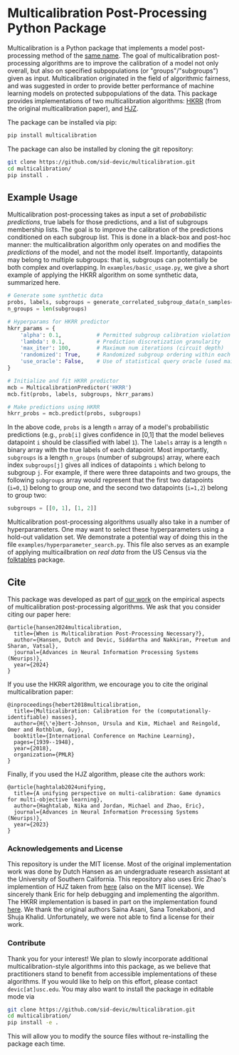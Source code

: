 # Multicalibration Post-Processing Python Package
Multicalibration is a Python package that implements a model post-processing method of the [same name](https://arxiv.org/abs/1711.08513).
The goal of multicalibration post-processing algorithms are to improve the calibration of a model not only overall, but also on specified subpopulations (or "groups"/"subgroups") given as input.
Multicalibration originated in the field of algorithmic fairness, and was suggested in order to provide better performance of machine learning models on protected subpopulations of the data.
This package provides implementations of two multicalibration algorithms: [HKRR](https://arxiv.org/abs/1711.08513) (from the original multicalibration paper), and [HJZ](https://arxiv.org/abs/2302.10863).

The package can be installed via pip:
```bash
pip install multicalibration
```
The package can also be installed by cloning the git repository:
```bash
git clone https://github.com/sid-devic/multicalibration.git
cd multicalibration/
pip install .
```

## Example Usage
Multicalibration post-processing takes as input a set of _probabilistic predictions_, true labels for those predictions, and a list of subgroups membership lists.
The goal is to improve the calibration of the predictions conditioned on each subgroup list.
This is done in a black-box and post-hoc manner: the multicalibration algorithm only operates on and modifies the _predictions_ of the model, and not the model itself.
Importantly, datapoints may belong to multiple subgroups: that is, subgroups can potentially be both complex and overlapping.
In `examples/basic_usage.py`, we give a short example of applying the HKRR algorithm on some synthetic data, summarized here.
```python
# Generate some synthetic data
probs, labels, subgroups = generate_correlated_subgroup_data(n_samples=1000)
n_groups = len(subgroups)

# Hyperparams for HKRR predictor
hkrr_params = {
    'alpha': 0.1,           # Permitted subgroup calibration violation
    'lambda': 0.1,          # Prediction discretization granularity
    'max_iter': 100,        # Maximum num iterations (circuit depth)
    'randomized': True,     # Randomized subgroup ordering within each circuit level
    'use_oracle': False,    # Use of statistical query oracle (used mainly in theoretical analysis)
}

# Initialize and fit HKRR predictor
mcb = MulticalibrationPredictor('HKRR')
mcb.fit(probs, labels, subgroups, hkrr_params)

# Make predictions using HKRR
hkrr_probs = mcb.predict(probs, subgroups)
```
In the above code, `probs` is a length `n` array of a model's probabilistic predictions (e.g., `prob[i]` gives confidence in [0,1] that the model believes datapoint `i` should be classified with label `1`).
The `labels` array is a length `n` binary array with the true labels of each datapoint. 
Most importantly, `subgroups` is a length `n_groups` (number of subgroups) array, where each index `subgroups[j]` gives all indices of datapoints `i` which belong to subgroup `j`.
For example, if there were three datapoints and two groups, the following `subgroups` array would represent that the first two datapoints (`i=0,1`) belong to group one, and the second two datapoints (`i=1,2`) belong to group two:
```python
subgroups = [[0, 1], [1, 2]]
```

Multicalibration post-processing algorithms usually also take in a number of hyperparameters. One may want to select these hyperparameters using a hold-out validation set. We demonstrate a potential way of doing this in the file `examples/hyperparameter_search.py`.
This file also serves as an example of applying multicailbration on _real data_ from the US Census via the [folktables](https://github.com/socialfoundations/folktables) package.

## Cite
This package was developed as part of [our work](https://arxiv.org/abs/2406.06487) on the empirical aspects of multicalibration post-processing algorithms. We ask that you consider citing our paper here:
```
@article{hansen2024multicalibration,
  title={When is Multicalibration Post-Processing Necessary?},
  author={Hansen, Dutch and Devic, Siddartha and Nakkiran, Preetum and Sharan, Vatsal},
  journal={Advances in Neural Information Processing Systems (Neurips)},
  year={2024}
}
```

If you use the HKRR algorithm, we encourage you to cite the original multicalibration paper:
```
@inproceedings{hebert2018multicalibration,
  title={Multicalibration: Calibration for the (computationally-identifiable) masses},
  author={H{\'e}bert-Johnson, Ursula and Kim, Michael and Reingold, Omer and Rothblum, Guy},
  booktitle={International Conference on Machine Learning},
  pages={1939--1948},
  year={2018},
  organization={PMLR}
}
```

Finally, if you used the HJZ algorithm, please cite the authors work:
```
@article{haghtalab2024unifying,
  title={A unifying perspective on multi-calibration: Game dynamics for multi-objective learning},
  author={Haghtalab, Nika and Jordan, Michael and Zhao, Eric},
  journal={Advances in Neural Information Processing Systems (Neurips)},
  year={2023}
}
```

### Acknowledgements and License
This repository is under the MIT license. Most of the original implementation work was done by Dutch Hansen as an undergraduate research assistant at the University of Southern California.
This repository also uses Eric Zhao's implemention of HJZ taken from [here](https://github.com/ericzhao28/multicalibration) (also on the MIT license).
We sincerely thank Eric for help debugging and implementing the algorithm.
The HKRR implementation is based in part on the implementation found [here](https://github.com/sanatonek/fairness-and-callibration/tree/893c9738bf8e01d089568b1d7a56a8b53037e5fb). We thank the original authors Saina Asani, Sana Tonekaboni, and Shuja Khalid. Unfortunately, we were not able to find a license for their work.

### Contribute
Thank you for your interest!
We plan to slowly incorporate additional multicalibration-style algorithms into this package, as we believe that practitioners stand to benefit from accessible implementations of these algorithms.
If you would like to help on this effort, please contact `devic[at]usc.edu`. You may also want to install the package in editable mode via
```bash
git clone https://github.com/sid-devic/multicalibration.git
cd multicalibration/
pip install -e .
```
This will allow you to modify the source files without re-installing the package each time.